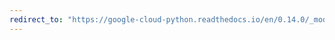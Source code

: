 ```yaml
---
redirect_to: "https://google-cloud-python.readthedocs.io/en/0.14.0/_modules/gcloud/bigquery/client.html"
---
```

